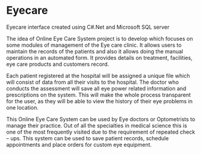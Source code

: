 # Eyecare
Eyecare interface created using C#.Net and  Microsoft SQL server

The idea of Online Eye Care System project is to develop which focuses on some modules of management of the Eye care clinic. It allows users to maintain the records of the patients and also it allows doing the manual operations in an automated form. It provides details on treatment, facilities, eye care products and customers record.

Each patient registered at the hospital will be assigned a unique file which will consist of data from all their visits to the hospital. 
The doctor who conducts the assessment will save all eye power related information and prescriptions on the system. 
This will make the whole process transparent for the user, as they will be able to view the history of their eye problems in one location.

This Online Eye Care System can be used by Eye doctors or Optometrists to manage their practice. 
Out of all the specialties in medical science this is one of the most frequently visited due to the requirement of repeated check – ups. 
This system can be used to save patient records, schedule appointments and place orders for custom eye equipment.


